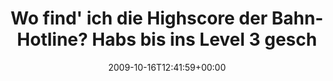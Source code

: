---
retweeted: false
source: <a href="http://twitter.com" rel="nofollow">Twitter Web Client</a>
entities:
  hashtags: []
  symbols: []
  user_mentions: []
  urls: []
display_text_range:
- '0'
- '76'
favorite_count: '1'
id_str: '4914677280'
truncated: false
retweet_count: '0'
id: '4914677280'
created_at: Fri Oct 16 12:41:59 +0000 2009
favorited: false
full_text: Wo find' ich die Highscore der Bahn-Hotline? Habs bis ins Level 3 geschafft.
lang: de
tags:
- pesos/twitter
date: '2009-10-16T12:41:59+00:00'
src: https://twitter.com/bascht/status/4914677280
original_url: https://twitter.com/bascht/status/4914677280
type: twitter_tweet
text: Wo find' ich die Highscore der Bahn-Hotline? Habs bis ins Level 3 geschafft.
title: Wo find' ich die Highscore der Bahn-Hotline? Habs bis ins Level 3 gesch

---